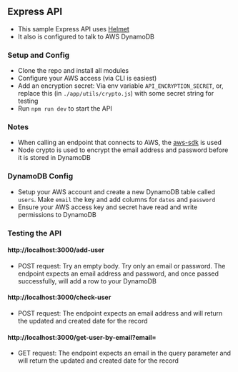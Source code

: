 ## Express API
- This sample Express API uses <a href="https://github.com/helmetjs/helmet">Helmet</a>
- It also is configured to talk to AWS DynamoDB

### Setup and Config
- Clone the repo and install all modules
- Configure your AWS access (via CLI is easiest)
- Add an encryption secret: Via env variable `API_ENCRYPTION_SECRET`, or, replace this (in `./app/utils/crypto.js`) with some secret string for testing
- Run `npm run dev` to start the API

### Notes
- When calling an endpoint that connects to AWS, the <a href="https://github.com/aws/aws-sdk-js">aws-sdk</a> is used
- Node crypto is used to encrypt the email address and password before it is stored in DynamoDB

### DynamoDB Config
- Setup your AWS account and create a new DynamoDB table called `users`. Make `email` the key and add columns for `dates` and `password`
- Ensure your AWS access key and secret have read and write permissions to DynamoDB

### Testing the API
#### http://localhost:3000/add-user
- POST request: Try an empty body. Try only an email or password. The endpoint expects an email address and password, and once passed successfully, will add a row to your DynamoDB

#### http://localhost:3000/check-user
- POST request: The endpoint expects an email address and will return the updated and created date for the record

#### http://localhost:3000/get-user-by-email?email=
- GET request: The endpoint expects an email in the query parameter and will return the updated and created date for the record
